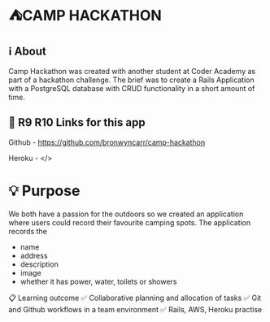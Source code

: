 # :tent:CAMP HACKATHON

## :information_source: About

Camp Hackathon was created with another student at Coder Academy as part of a hackathon challenge. The brief was to create a Rails Application with a PostgreSQL database with CRUD functionality in a short amount of time.

## :link: R9 R10 Links for this app

Github - <https://github.com/bronwyncarr/camp-hackathon>

Heroku - </>

# :bulb: Purpose

We both have a passion for the outdoors so we created an application where users could record their favourite camping spots.
The application records the
- name
- address
- description
- image
- whether it has power, water, toilets or showers

:clipboard: Learning outcome
:white_check_mark: Collaborative planning and allocation of tasks
:white_check_mark: Git and Github workflows in a team environment
:white_check_mark: Rails, AWS, Heroku practise


